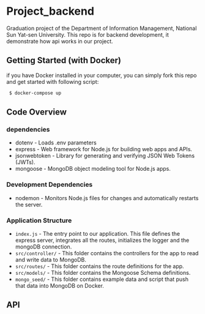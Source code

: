 # Project_backend
Graduation project of the Department of Information Management, National Sun Yat-sen University. This repo is for backend development, it demonstrate how api works in our project.

## Getting Started (with Docker)
if you have Docker installed in your computer, you can simply fork this repo and get started with following script:
  ```bash
   $ docker-compose up
  ```
## Code Overview
### dependencies
- dotenv - Loads .env parameters
- express - Web framework for Node.js for building web apps and APIs.
- jsonwebtoken - Library for generating and verifying JSON Web Tokens (JWTs).
- mongoose - MongoDB object modeling tool for Node.js apps.

### Development Dependencies
- nodemon - Monitors Node.js files for changes and automatically restarts the server.

### Application Structure
- `index.js` - The entry point to our application. This file defines the express server, integrates all the routes, initializes the logger and the mongoDB connection. 
- `src/controller/` - This folder contains the controllers for the app to read and write data to MongoDB.
- `src/routes/` - This folder contains the route definitions for the app.
- `src/models/` - This folder contains the Mongoose Schema definitions.
- `mongo_seed/` - This folder contains example data and script that push that data into MongoDB on Docker.

## API





